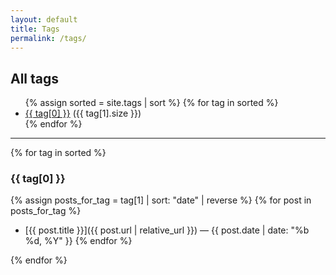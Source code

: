 ```yaml
---
layout: default
title: Tags
permalink: /tags/
---
```


## All tags
<ul>
{% assign sorted = site.tags | sort %}
{% for tag in sorted %}
  <li><a href="#{{ tag[0] | slugify }}">{{ tag[0] }}</a> ({{ tag[1].size }})</li>
{% endfor %}
</ul>
<hr/>

{% for tag in sorted %}
### {{ tag[0] }}

{% assign posts_for_tag = tag[1] | sort: "date" | reverse %}
{% for post in posts_for_tag %}
* [{{ post.title }}]({{ post.url | relative_url }}) — {{ post.date | date: "%b %d, %Y" }}
{% endfor %}

{% endfor %}
